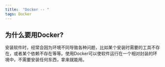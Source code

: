 ```yaml
---
title:  "Docker -- "
tags: Docker
---
```


## 为什么要用Docker?

安装软件时，经常会因为环境不同导致各种问题，比如某个安装时需要的工具不存在，或者某个依赖不存在等等。使用Docker可以使软件运行在一个相对封装的环境中，不需要安装任何东西，拿来就能用。



